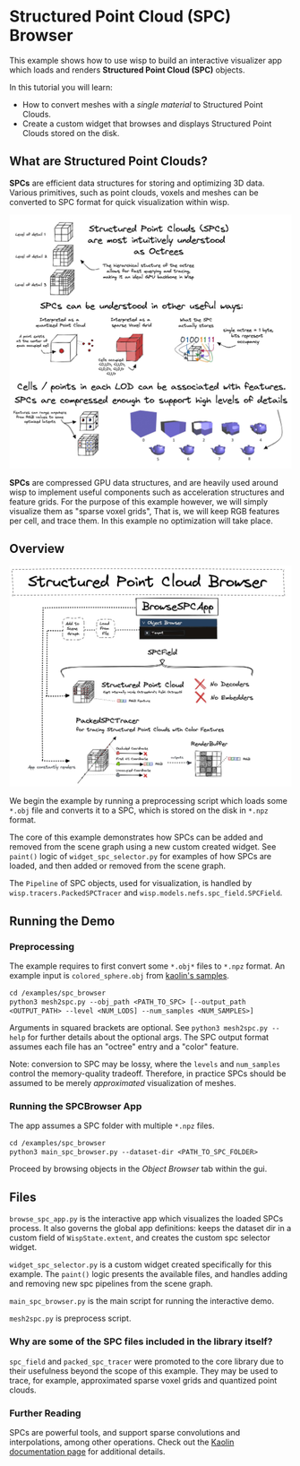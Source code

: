 # Structured Point Cloud (SPC) Browser

This example shows how to use wisp to build an interactive visualizer app which loads and renders **Structured Point Cloud (SPC)** objects. 

In this tutorial you will learn:
* How to convert meshes with a _single material_ to Structured Point Clouds.
* Create a custom widget that browses and displays Structured Point Clouds stored on the disk.

## What are Structured Point Clouds?

**SPCs** are efficient data structures for storing and optimizing 3D data.
Various primitives, such as point clouds, voxels and meshes can be converted to SPC format for quick visualization within wisp.

<img src="../_static/media/spc.jpg" alt="Structured Point Clouds" width="1000"/>

**SPCs** are compressed GPU data structures, and are heavily used around wisp to implement useful components
such as acceleration structures and feature grids.
For the purpose of this example however, we will simply visualize them as "sparse voxel grids",
That is, we will keep RGB features per cell, and trace them. 
In this example no optimization will take place.

## Overview

<img src="../_static/media/example_spc_browser.jpg" alt="SPC Browser" width="1000"/>

We begin the example by running a preprocessing script which loads some `*.obj` file and converts it to a SPC,
which is stored on the disk in `*.npz` format.

The core of this example demonstrates how SPCs can be added and removed from the scene graph using a
new custom created widget. See `paint()` logic of `widget_spc_selector.py` for examples of how SPCs are
loaded, and then added or removed from the scene graph.

The `Pipeline` of SPC objects, used for visualization, is handled by `wisp.tracers.PackedSPCTracer` and `wisp.models.nefs.spc_field.SPCField`.  

## Running the Demo

### Preprocessing
The example requires to first convert some `*.obj*` files to `*.npz` format.
An example input is `colored_sphere.obj` from [kaolin's samples](https://github.com/NVIDIAGameWorks/kaolin/tree/master/examples/samples).

```
cd /examples/spc_browser
python3 mesh2spc.py --obj_path <PATH_TO_SPC> [--output_path <OUTPUT_PATH> --level <NUM_LODS] --num_samples <NUM_SAMPLES>]
```

Arguments in squared brackets are optional. See `python3 mesh2spc.py --help` for further details about the optional args.
The SPC output format assumes each file has an "octree" entry and a "color" feature.

Note: conversion to SPC may be lossy, where the `levels` and `num_samples` control the memory-quality tradeoff.
Therefore, in practice SPCs should be assumed to be merely _approximated_ visualization of meshes.

### Running the SPCBrowser App

The app assumes a SPC folder with multiple `*.npz` files.

```
cd /examples/spc_browser
python3 main_spc_browser.py --dataset-dir <PATH_TO_SPC_FOLDER>
```

Proceed by browsing objects in the *Object Browser* tab within the gui.

## Files

`browse_spc_app.py` is the interactive app which visualizes the loaded SPCs process.
It also governs the global app definitions: keeps the dataset dir in a custom field of `WispState.extent`,
and creates the custom spc selector widget.

`widget_spc_selector.py` is a custom widget created specifically for this example. The `paint()` logic
presents the available files, and handles adding and removing new spc pipelines from the scene graph.

`main_spc_browser.py` is the main script for running the interactive demo.

`mesh2spc.py` is preprocess script.

### Why are some of the SPC files included in the library itself?

`spc_field` and `packed_spc_tracer` were promoted to the core library due to their
usefulness beyond the scope of this example.
They may be used to trace, for example, approximated sparse voxel grids and quantized point clouds.

### Further Reading
SPCs are powerful tools, and support sparse convolutions and interpolations, among other operations.
Check out the [Kaolin documentation page](https://kaolin.readthedocs.io/en/latest/notes/spc_summary.html) for 
additional details.